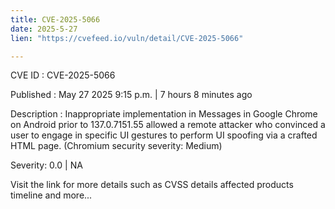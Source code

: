 ```yaml
---
title: CVE-2025-5066
date: 2025-5-27
lien: "https://cvefeed.io/vuln/detail/CVE-2025-5066"

---
```


CVE ID : CVE-2025-5066

Published :  May 27
2025
9:15 p.m. | 7 hours
8 minutes ago

Description : Inappropriate implementation in Messages in Google Chrome on Android prior to 137.0.7151.55 allowed a remote attacker who convinced a user to engage in specific UI gestures to perform UI spoofing via a crafted HTML page. (Chromium security severity: Medium)

Severity: 0.0 | NA

Visit the link for more details
such as CVSS details
affected products
timeline
and more...
